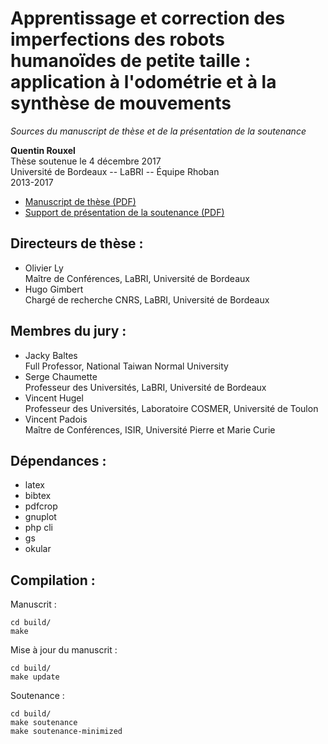 
Apprentissage et correction des imperfections des robots humanoïdes de petite taille : application à l'odométrie et à la synthèse de mouvements
===============================================================================================================================================
*Sources du manuscript de thèse et de la présentation de la soutenance*

**Quentin Rouxel**  
Thèse soutenue le 4 décembre 2017  
Université de Bordeaux -- LaBRI -- Équipe Rhoban  
2013-2017  

- [Manuscript de thèse (PDF)](/build/TheseMinimized.pdf)
- [Support de présentation de la soutenance (PDF)](/build/SoutenanceMinimized.pdf)

Directeurs de thèse :
---------------------

- Olivier Ly  
  Maître de Conférences, LaBRI, Université de Bordeaux
- Hugo Gimbert  
  Chargé de recherche CNRS, LaBRI, Université de Bordeaux

Membres du jury :
-----------------

- Jacky Baltes  
  Full Professor, National Taiwan Normal University
- Serge Chaumette  
  Professeur des Universités, LaBRI, Université de Bordeaux
- Vincent Hugel  
  Professeur des Universités, Laboratoire COSMER, Université de Toulon
- Vincent Padois  
  Maître de Conférences, ISIR, Université Pierre et Marie Curie

Dépendances :
-------------

- latex
- bibtex
- pdfcrop
- gnuplot
- php cli
- gs
- okular

Compilation :
-------------

Manuscrit :
```
cd build/
make
```
Mise à jour du manuscrit :
```
cd build/
make update
```
Soutenance :
```
cd build/
make soutenance
make soutenance-minimized
```

